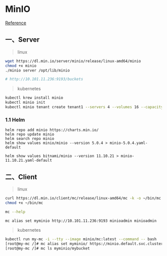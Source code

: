 # MinIO

[Reference](http://docs.minio.org.cn/docs/)

## 一、Server

> linux 

```bash
wget https://dl.min.io/server/minio/release/linux-amd64/minio
chmod +x minio
./minio server /opt/lib/minio

# http://10.101.11.236:9193/buckets
```



> kubernetes

```bash
kubectl krew install minio
kubectl minio init
kubectl minio tenant create tenant1 --servers 4 --volumes 16 --capacity 16Ti
```



### 1.1 Helm

```
helm repo add minio https://charts.min.io/
helm repo update minio
helm search repo minio
helm show values minio/minio --version 5.0.4 > minio-5.0.4.yaml-default

helm show values bitnami/minio --version 11.10.21 > minio-11.10.21.yaml-default

```



## 二、Client

>  linux

```bash
curl https://dl.min.io/client/mc/release/linux-amd64/mc -k -o ~/bin/mc
chmod +x ~/bin/mc

mc --help

mc alias set myminio http://10.101.11.236:9193 minioadmin minioadmin
```

> kubernetes

```bash
kubectl run my-mc -i --tty --image minio/mc:latest --command -- bash
[root@my-mc /]# mc alias set myminio/ https://minio.default.svc.cluster.local MY-USER MY-PASSWORD
[root@my-mc /]# mc ls myminio/mybucket
```

